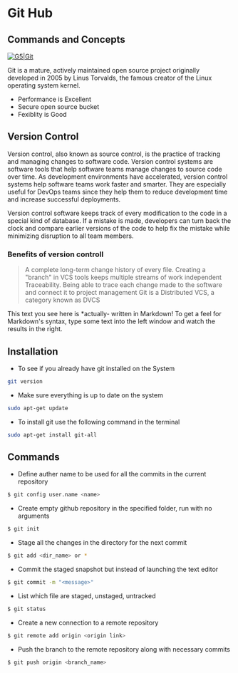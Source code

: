 # Git Hub
## Commands and Concepts 

[![G5|Git](https://miro.medium.com/max/640/1*75jvBleoQfAZJc3sgTSPQA.jpeg)](https://github.com/G-knoldus/GIT_ASSIGNMENT_G5)

Git is a mature, actively maintained open source project originally developed in 2005 by Linus Torvalds, the famous creator of the Linux operating system kernel.

- Performance is Excellent
- Secure open source bucket
- Fexiblity is Good

## Version Control

Version control, also known as source control, is the practice of tracking and managing changes to software code. Version control systems are software tools that help software teams manage changes to source code over time. As development environments have accelerated, version control systems help software teams work faster and smarter. They are especially useful for DevOps teams since they help them to reduce development time and increase successful deployments.

Version control software keeps track of every modification to the code in a special kind of database. If a mistake is made, developers can turn back the clock and compare earlier versions of the code to help fix the mistake while minimizing disruption to all team members.

### Benefits of version controll

> A complete long-term change history of every file.
> Creating a "branch" in VCS tools keeps multiple streams of work independent
> Traceability. Being able to trace each change made to the software and connect it    to project management
>  Git is a Distributed VCS, a category known as DVCS


This text you see here is *actually- written in Markdown! To get a feel
for Markdown's syntax, type some text into the left window and
watch the results in the right.

## Installation

- To see if you already have git installed on the System
```sh
git version
```

- Make sure everything is up to date on the system
```sh
sudo apt-get update
```

- To install git use the following command in the terminal
```sh
sudo apt-get install git-all
```

## Commands

- Define auther name to be used for all the commits in the current repository
```sh
$ git config user.name <name>
```


- Create empty github repository in the specified folder, run with no arguments
```sh
$ git init
```

- Stage all the changes in the directory  for the next commit
```sh
$ git add <dir_name> or *
```

- Commit the staged snapshot but instead of launching the text editor
```sh
$ git commit -m "<message>"
```
- List which file are staged, unstaged, untracked
```sh
$ git status
```

- Create a new connection to a remote repository
```sh
$ git remote add origin <origin link>
```

- Push the branch to the remote repository along with necessary commits
```sh
$ git push origin <branch_name>
```
